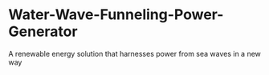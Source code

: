 # Water-Wave-Funneling-Power-Generator
A renewable energy solution that harnesses power from sea waves in a new way
